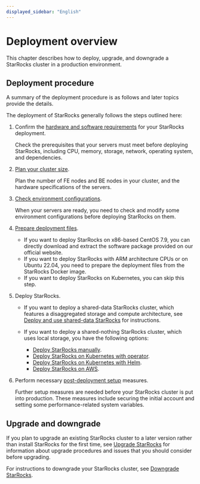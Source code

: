 ```yaml
---
displayed_sidebar: "English"
---
```


# Deployment overview

This chapter describes how to deploy, upgrade, and downgrade a StarRocks cluster in a production environment.

## Deployment procedure

A summary of the deployment procedure is as follows and later topics provide the details.

The deployment of StarRocks generally follows the steps outlined here:

1. Confirm the [hardware and software requirements](./preparation/deployment_prerequisites.md) for your StarRocks deployment.

   Check the prerequisites that your servers must meet before deploying StarRocks, including CPU, memory, storage, network, operating system, and dependencies.

2. [Plan your cluster size](./preparation/plan_cluster.md).

   Plan the number of FE nodes and BE nodes in your cluster, and the hardware specifications of the servers.

3. [Check environment configurations](./preparation/environment_configurations.md).

   When your servers are ready, you need to check and modify some environment configurations before deploying StarRocks on them.

4. [Prepare deployment files](./preparation/prepare_deployment_files.md).

   - If you want to deploy StarRocks on x86-based CentOS 7.9, you can directly download and extract the software package provided on our official website.
   - If you want to deploy StarRocks with ARM architecture CPUs or on Ubuntu 22.04, you need to prepare the deployment files from the StarRocks Docker image.
   - If you want to deploy StarRocks on Kubernetes, you can skip this step.

5. Deploy StarRocks.

   - If you want to deploy a shared-data StarRocks cluster, which features a disaggregated storage and compute architecture, see [Deploy and use shared-data StarRocks](../deployment/shared_data/s3.md) for instructions.
   - If you want to deploy a shared-nothing StarRocks cluster, which uses local storage, you have the following options:

     - [Deploy StarRocks manually](./shared_nothing/deploy_manually.md).
     - [Deploy StarRocks on Kubernetes with operator](./shared_nothing/sr_operator.md).
     - [Deploy StarRocks on Kubernetes with Helm](./shared_nothing/helm.md).
     - [Deploy StarRocks on AWS](./shared_nothing/starrocks_on_aws.md).

6. Perform necessary [post-deployment setup](./manage/post_deployment_setup.md) measures.

   Further setup measures are needed before your StarRocks cluster is put into production. These measures include securing the initial account and setting some performance-related system variables.

## Upgrade and downgrade

If you plan to upgrade an existing StarRocks cluster to a later version rather than install StarRocks for the first time, see [Upgrade StarRocks](./manage/upgrade.md) for information about upgrade procedures and issues that you should consider before upgrading.

For instructions to downgrade your StarRocks cluster, see [Downgrade StarRocks](./manage/downgrade.md).
